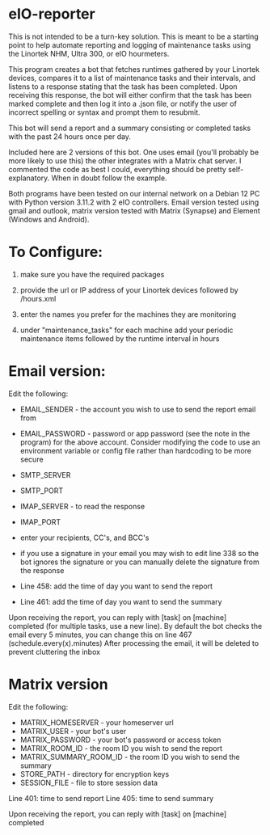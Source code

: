 # eIO-reporter

This is not intended to be a turn-key solution. This is meant to be a starting point to help automate reporting and logging of maintenance tasks using the Linortek NHM, Ultra 300, or eIO hourmeters.

This program creates a bot that fetches runtimes gathered by your Linortek devices, compares it to a list of maintenance tasks and their intervals, and listens to a response stating that the task has been completed. Upon receiving this response, the bot will either confirm that the task has been marked complete and then log it into a .json file, or notify the user of incorrect spelling or syntax and prompt them to resubmit.

This bot will send a report and a summary consisting or completed tasks with the past 24 hours once per day.

Included here are 2 versions of this bot. One uses email (you'll probably be more likely to use this) the other integrates with a Matrix chat server. I commented the code as best I could, everything should be pretty self-explanatory. When in doubt follow the example.

Both programs have been tested on our internal network on a Debian 12 PC with Python version 3.11.2 with 2 eIO controllers. Email version tested using gmail and outlook, matrix version tested with Matrix (Synapse) and Element (Windows and Android).

# To Configure:

1) make sure you have the required packages

2) provide the url or IP address of your Linortek devices followed by /hours.xml
3) enter the names you prefer for the machines they are monitoring
4) under "maintenance_tasks" for each machine add your periodic maintenance items followed by the runtime interval in hours

# Email version:
Edit the following:
* EMAIL_SENDER - the account you wish to use to send the report email from
* EMAIL_PASSWORD - password or app password (see the note in the program) for the above account. Consider modifying the code to use an environment variable or config file rather than hardcoding to be more secure
* SMTP_SERVER
* SMTP_PORT
* IMAP_SERVER - to read the response
* IMAP_PORT

* enter your recipients, CC's, and BCC's

* if you use a signature in your email you may wish to edit line 338 so the bot ignores the signature or you can manually delete the signature from the response

* Line 458: add the time of day you want to send the report
* Line 461: add the time of day you want to send the summary

Upon receiving the report, you can reply with [task] on [machine] completed (for multiple tasks, use a new line). By default the bot checks the email every 5 minutes, you can change this on line 467 (schedule.every(x).minutes)
After processing the email, it will be deleted to prevent cluttering the inbox

# Matrix version
Edit the following:
* MATRIX_HOMESERVER - your homeserver url
* MATRIX_USER - your bot's user
* MATRIX_PASSWORD - your bot's password or access token
* MATRIX_ROOM_ID - the room ID you wish to send the report
* MATRIX_SUMMARY_ROOM_ID - the room ID you wish to send the summary
* STORE_PATH - directory for encryption keys
* SESSION_FILE - file to store session data

Line 401: time to send report
Line 405: time to send summary

Upon receiving the report, you can reply with [task] on [machine] completed
